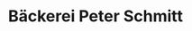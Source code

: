 ---
title: "Bäckerei Peter Schmitt"
url: /bad-koenigshofen-i-grabfeld/baeckerei-peter-schmitt/
shop: Bäckerei
---